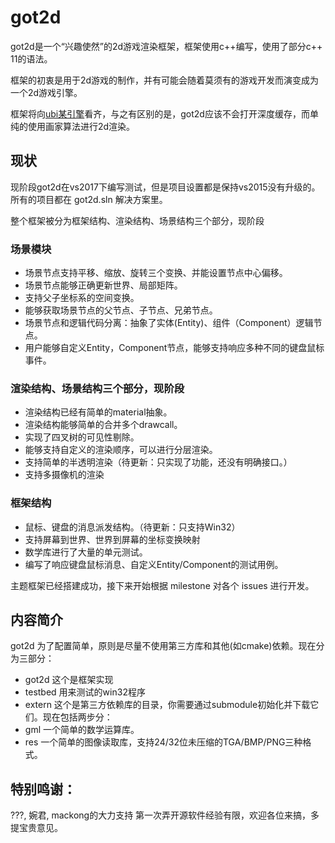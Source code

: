 # got2d

got2d是一个“兴趣使然”的2d游戏渲染框架，框架使用c++编写，使用了部分c++ 11的语法。

框架的初衷是用于2d游戏的制作，并有可能会随着莫须有的游戏开发而演变成为一个2d游戏引擎。

框架将向[ubi某引擎](http://www.bilibili.com/video/av1505190/)看齐，与之有区别的是，got2d应该不会打开深度缓存，而单纯的使用画家算法进行2d渲染。

## 现状

现阶段got2d在vs2017下编写测试，但是项目设置都是保持vs2015没有升级的。
所有的项目都在 got2d.sln 解决方案里。

整个框架被分为框架结构、渲染结构、场景结构三个部分，现阶段

### 场景模块

* 场景节点支持平移、缩放、旋转三个变换、并能设置节点中心偏移。
* 场景节点能够正确更新世界、局部矩阵。
* 支持父子坐标系的空间变换。
* 能够获取场景节点的父节点、子节点、兄弟节点。
* 场景节点和逻辑代码分离：抽象了实体(Entity)、组件（Component）逻辑节点。
* 用户能够自定义Entity，Component节点，能够支持响应多种不同的键盘鼠标事件。

### 渲染结构、场景结构三个部分，现阶段

* 渲染结构已经有简单的material抽象。
* 渲染结构能够简单的合并多个drawcall。
* 实现了四叉树的可见性剔除。
* 能够支持自定义的渲染顺序，可以进行分层渲染。
* 支持简单的半透明渲染（待更新：只实现了功能，还没有明确接口。）
* 支持多摄像机的渲染

### 框架结构

* 鼠标、键盘的消息派发结构。（待更新：只支持Win32）
* 支持屏幕到世界、世界到屏幕的坐标变换映射
* 数学库进行了大量的单元测试。
* 编写了响应键盘鼠标消息、自定义Entity/Component的测试用例。

主题框架已经搭建成功，接下来开始根据 milestone 对各个 issues 进行开发。

## 内容简介

got2d 为了配置简单，原则是尽量不使用第三方库和其他(如cmake)依赖。现在分为三部分：

* got2d 这个是框架实现
* testbed 用来测试的win32程序
* extern 这个是第三方依赖库的目录，你需要通过submodule初始化并下载它们。现在包括两步分：
 * gml 一个简单的数学运算库。
 * res 一个简单的图像读取库，支持24/32位未压缩的TGA/BMP/PNG三种格式。

 
## 特别鸣谢：

???, 婉君, mackong的大力支持
第一次弄开源软件经验有限，欢迎各位来搞，多提宝贵意见。

